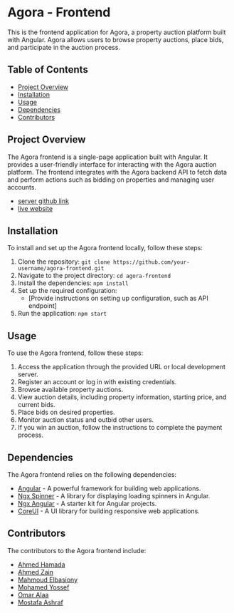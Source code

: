 # Agora - Frontend

This is the frontend application for Agora, a property auction platform built with Angular. Agora allows users to browse property auctions, place bids, and participate in the auction process.

## Table of Contents

- [Project Overview](#project-overview)
- [Installation](#installation)
- [Usage](#usage)
- [Dependencies](#dependencies)
- [Contributors](#contributors)

## Project Overview

The Agora frontend is a single-page application built with Angular. It provides a user-friendly interface for interacting with the Agora auction platform. The frontend integrates with the Agora backend API to fetch data and perform actions such as bidding on properties and managing user accounts.
- [server github link](https://github.com/AhmedMohamedZein/Agoura-Node)
- [live website](https://agora-4.web.app)

## Installation

To install and set up the Agora frontend locally, follow these steps:

1. Clone the repository: `git clone https://github.com/your-username/agora-frontend.git`
2. Navigate to the project directory: `cd agora-frontend`
3. Install the dependencies: `npm install`
4. Set up the required configuration:
   - [Provide instructions on setting up configuration, such as API endpoint]
5. Run the application: `npm start`

## Usage

To use the Agora frontend, follow these steps:

1. Access the application through the provided URL or local development server.
2. Register an account or log in with existing credentials.
3. Browse available property auctions.
4. View auction details, including property information, starting price, and current bids.
5. Place bids on desired properties.
6. Monitor auction status and outbid other users.
7. If you win an auction, follow the instructions to complete the payment process.

## Dependencies

The Agora frontend relies on the following dependencies:

- [Angular](https://angular.io/) - A powerful framework for building web applications.
- [Ngx Spinner](https://www.npmjs.com/package/ngx-spinner) - A library for displaying loading spinners in Angular.
- [Ngx Angular](https://github.com/ngx-rocket/starter-kit) - A starter kit for Angular projects.
- [CoreUI](https://coreui.io/) - A UI library for building responsive web applications.



## Contributors

The contributors to the Agora frontend include:
- [Ahmed Hamada](https://github.com/AhmedHamada011)
- [Ahmed Zain](https://avatars.githubusercontent.com/u/74258945?s=64&v=4)
- [Mahmoud Elbasiony](https://github.com/mahmoud-elbasiony)
- [Mohamed Yossef](https://github.com/Mohamedyousef44)
- [Omar Alaa](https://github.com/omar1896)
- [Mostafa Ashraf](https://github.com/Mostafaa133)


